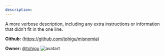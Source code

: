 ```yaml
---
description: 
---
```

A more verbose description, including any extra instructions or
information that didn't fit in the one line.

**Github:** (https://github.com/tohigu/misnomia)

**Owner:** [@tohigu](https://github.com/tohigu) ![avatart](https://avatars2.githubusercontent.com/u/3629668?v=4)

